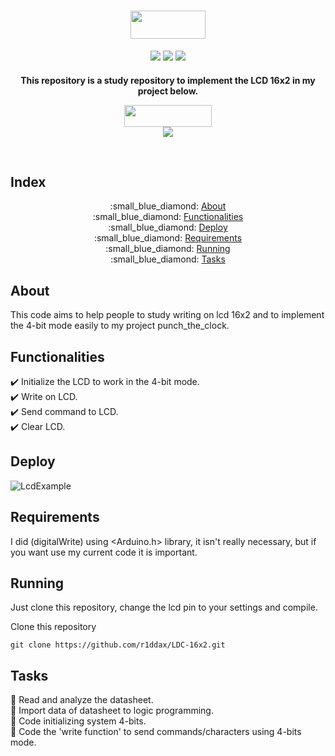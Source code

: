 <p><h1 align="center"><a href="#" target="_blank"><img src="https://img.shields.io/badge/-LCD4bits-blue" width="120" height="45"/></a></h1>
<p align="center">
  <a href="#" target="_blank"><img src="https://img.shields.io/github/issues/r1ddax/JobGo"/></a>
  <a href="#" target="_blank"><img src="https://img.shields.io/github/forks/r1ddax/JobGo"/></a>
  <a href="#" target="_blank"><img src="https://img.shields.io/github/stars/r1ddax/JobGo"/></a>
</p>

<h4 align="center"\>This repository is a study repository to implement the LCD 16x2 in my project below.</p>

<a href="https://github.com/r1ddax/punch_the_clock" target="_blank"><img src="https://img.shields.io/badge/-Punch_The_Clock-blue" width="140" height="35"/></a>
</br>
<a href="https://github.com/r1ddax/punch_the_clock" target="_blank"><img src="https://img.shields.io/github/issues/r1ddax/punch_the_clock"/></a>

</br>


## Index
<p align="center">
:small_blue_diamond: <a href="#about" target="_blank">About</a></br>
:small_blue_diamond: <a href="#functionalities" target="_blank">Functionalities</a></br>
:small_blue_diamond: <a href="#deploy" target="_blank">Deploy</a></br>
:small_blue_diamond: <a href="#requirements" target="_blank">Requirements</a></br>
:small_blue_diamond: <a href="#running" target="_blank">Running</a></br>
:small_blue_diamond: <a href="#tasks" target="_blank">Tasks</a>
</p>

## About
This code aims to help people to study writing on lcd 16x2 and to implement the 4-bit mode easily to my project punch_the_clock.

## Functionalities
:heavy_check_mark: Initialize the LCD to work in the 4-bit mode. </br>
:heavy_check_mark: Write on LCD. </br>
:heavy_check_mark: Send command to LCD. </br>
:heavy_check_mark: Clear LCD. </br>

## Deploy
![LcdExample](./resources/r1ddax_lcd.png)

## Requirements
I did (digitalWrite) using <Arduino.h> library, it isn't really necessary, but if you want use my current code it is important.

## Running
Just clone this repository, change the lcd pin to your settings and compile.

Clone this repository
```
git clone https://github.com/r1ddax/LDC-16x2.git
```

## Tasks

:memo: Read and analyze the datasheet. </br>
:memo: Import data of datasheet to logic programming. </br>
:memo: Code initializing system 4-bits. </br>
:memo: Code the 'write function' to send commands/characters using 4-bits mode. </br>
